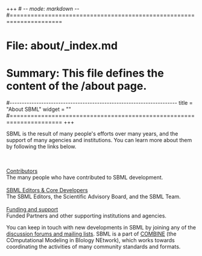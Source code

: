 +++ # -*- mode: markdown -*-
#=====================================================================
# File:    about/_index.md
# Summary: This file defines the content of the /about page.
#---------------------------------------------------------------------
title = "About SBML"
widget = ""
#=====================================================================
+++

SBML is the result of many people's efforts over many years, and the support of many agencies and institutions. You can learn more about them by following the links below.

<br>
<div class="row row-big-gutter align-items-center">
  <div class="col-4 text-center">
    <i class="fa-globe fas fa-4x"  style="margin-bottom: 1rem"></i>
    <br>
    <a href="contributors">Contributors</a><br>The many people who have contributed to SBML development.
  </div>
  <div class="col-4 text-center">
    <i class="fa-hands-helping fas fa-4x"  style="margin-bottom: 1rem"></i>
    <br>
    <a href="core">SBML Editors & Core Developers</a>
    <br>
    The SBML Editors, the Scientific Advisory Board, and the SBML Team.
  </div>
  <div class="col-4 text-center">
    <i class="fa-university fas fa-4x"  style="margin-bottom: 1rem"></i>
    <br>
    <a href="funding">Funding and support</a>
    <br>
    Funded Partners and other supporting institutions and agencies.
  </div>
</div>

You can keep in touch with new developments in SBML by joining any of the [discussion forums and mailing lists](/community/forums). SBML is a part of [COMBINE](http://co.mbine.org) (the COmputational Modeling in BIology NEtwork), which works towards coordinating the activities of many community standards and formats.
